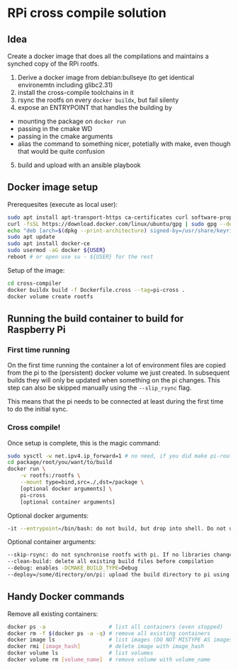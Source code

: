 # RPi cross compile solution

## Idea

Create a docker image that does all the compilations and maintains a synched copy of the RPi rootfs.

1. Derive a docker image from debian:bullseye (to get identical environemtn including glibc2.31)
2. install the cross-compile toolchains in it
3. rsync the rootfs on every `docker buildx`, but fail silenty
4. expose an ENTRYPOINT that handles the building by
  - mounting the package on `docker run`
  - passing in the cmake WD
  - passing in the cmake arguments
  - alias the command to something nicer, potetially with make, even though that would be quite confusion
5. build and upload with an ansible playbook


## Docker image setup

Prerequesites (execute as local user):
```bash
sudo apt install apt-transport-https ca-certificates curl software-properties-common
curl -fsSL https://download.docker.com/linux/ubuntu/gpg | sudo gpg --dearmor -o /usr/share/keyrings/docker-archive-keyring.gpg
echo "deb [arch=$(dpkg --print-architecture) signed-by=/usr/share/keyrings/docker-archive-keyring.gpg] https://download.docker.com/linux/ubuntu $(lsb_release -cs) stable" | sudo tee /etc/apt/sources.list.d/docker.list > /dev/null
sudo apt update
sudo apt install docker-ce
sudo usermod -aG docker ${USER}
reboot # or open use su - ${USER} for the rest
```

Setup of the image:
```bash
cd cross-compiler
docker buildx build -f Dockerfile.cross --tag=pi-cross .
docker volume create rootfs
```

## Running the build container to build for Raspberry Pi


### First time running

On the first time running the container a lot of environment files are copied from the pi to the (persistent) docker volume we just created.
In subsequent builds they will only be updated when something on the pi changes.
This step can also be skipped manually using the `--slip_rsync` flag.

This means that the pi needs to be connected at least during the first time to do the initial sync.


### Cross compile!

Once setup is complete, this is the magic command:
```bash
sudo sysctl -w net.ipv4.ip_forward=1 # no need, if you did make pi-routing-up
cd package/root/you/want/to/build
docker run \
    -v rootfs:/rootfs \
    --mount type=bind,src=./,dst=/package \
    [optional docker arguments] \
    pi-cross
    [optional container arguments]
```

Optional docker arguments:
```bash
-it --entrypoint=/bin/bash: do not build, but drop into shell. Do not use together with container arguments below!
```

Optional container arguments:
```bash
--skip-rsync: do not synchronise rootfs with pi. If no libraries changed and it causes overhead, use this
--clean-build: delete all existing build files before compilation
--debug: enables -DCMAKE_BUILD_TYPE=Debug
--deploy=/some/directory/on/pi: upload the build directory to pi using rsync
```

## Handy Docker commands

Remove all existing containers:
```bash
docker ps -a                    # list all containers (even stopped)
docker rm -f $(docker ps -a -q) # remove all existing containers
docker image ls                 # list images (DO NOT MISTYPE AS images)
docker rmi [image_hash]         # delete image with image_hash
docker volume ls                # list volumes
docker volume rm [volume_name]  # remove volume with volume_name
```